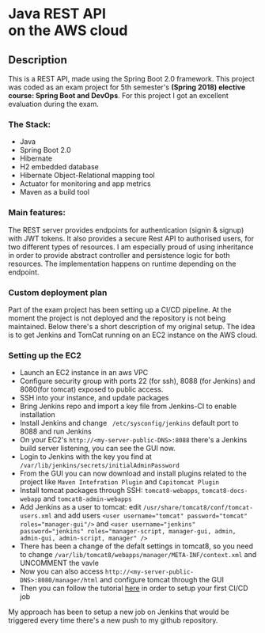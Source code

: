 <MainGrid>

<HeaderTitle>
  
# Java REST API <br/> on the AWS cloud

<TitleAction href="https://github.com/stefanosAgelastos/personalRest" label="Go to github repo" />
</HeaderTitle>


<InfoGrid>

<InfoPaper>
  
## Description

This is a REST API, made using the Spring Boot 2.0 framework. This project was coded as an exam project for 5th semester's **(Spring 2018) elective course: Spring Boot and DevOps**. For this project I got an excellent evaluation during the exam.

</InfoPaper>

<InfoPaper>
<MyChip label="Back-end Development"/>
<MyChip label="Java"/>
<MyChip label="Spring Boot 2.0"/>
<MyChip label="Spring Boot REST"/>
<MyChip label="Spring Boot CLOUD"/>
<MyChip label="JWT authorization"/>
<MyChip label="Rest"/>
<MyChip label="Hibernate"/>
<MyChip label="Maven build tool"/>
</InfoPaper>

</InfoGrid>

<PanelGrid>
<Panel id="1" heading="What?" secondaryHeading="About the technologies I used" >

### The Stack:
- Java
- Spring Boot 2.0
- Hibernate
- H2 embedded database
- Hibernate Object-Relational mapping tool
- Actuator for monitoring and app metrics
- Maven as a build tool
</Panel>

<Panel id="2" heading="What for?" secondaryHeading="About the functionality" >

### Main features:

The REST server provides endpoints for authentication (signin & signup) with JWT tokens. It also provides a secure Rest API to authorised users, for two different types of resources. I am especially proud of using inheritance in order to provide abstract controller and persistence logic for both resources. The implementation happens on runtime depending on the endpoint.
</Panel>

<Panel id="3" heading="For Devs" secondaryHeading="How to deploy" >

### Custom deployment plan
Part of the exam project has been setting up a CI/CD pipeline. At the moment the project is not deployed and the repository is not being maintained. Below there's a short description of my original setup. The idea is to get Jenkins and TomCat running on an EC2 instance on the AWS cloud. 

### Setting up the EC2 
- Launch an EC2 instance in an aws VPC
- Configure security group with ports 22 (for ssh), 8088 (for Jenkins) and 8080(for tomcat) exposed to public access.
- SSH into your instance, and update packages
- Bring Jenkins repo and import a key file from Jenkins-CI to enable installation
- Install Jenkins and change ` /etc/sysconfig/jenkins` default port to 8088 and run Jenkins
- On your EC2's `http://<my-server-public-DNS>:8088` there's a Jenkins build server listening, you can see the GUI now.
- Login to Jenkins with the key you find at `/var/lib/jenkins/secrets/initialAdminPassword`
- From the GUI you can now download and install plugins related to the project like `Maven Intefration Plugin` and `Capitomcat Plugin`
- Install tomcat packages through SSH: `tomcat8-webapps`, `tomcat8-docs-webapp` and `tomcat8-admin-webapps`
- Add Jenkins as a user to tomcat: edit `/usr/share/tomcat8/conf/tomcat-users.xml` and add users `<user username="tomcat" password="tomcat" roles="manager-gui"/>` and `<user username="jenkins" password="jenkins" roles="manager-script, manager-gui, admin, admin-gui, admin-script, manager" />`
- There has been a change of the defalt settings in tomcat8, so you need to change `/var/lib/tomcat8/webapps/manager/META-INF/context.xml` and UNCOMMENT the vavle
- Now you can also access `http://<my-server-public-DNS>:8080/manager/html` and configure tomcat through the GUI
- Then you can follow the tutorial [here](https://www.tutorialspoint.com/jenkins/index.htm) in order to setup your first CI/CD job

My approach has been to setup a new job on Jenkins that would be triggered every time there's a new push to my github repository.

</Panel>

</PanelGrid>


</MainGrid>
